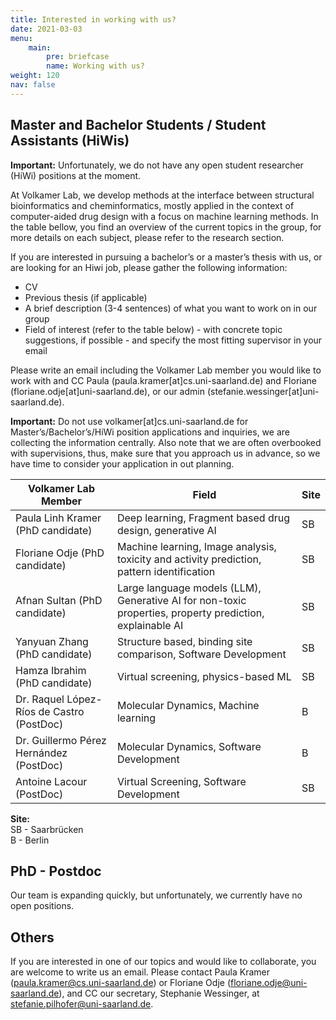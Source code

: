 ```yaml
---
title: Interested in working with us?
date: 2021-03-03
menu:
    main:
        pre: briefcase
        name: Working with us?
weight: 120
nav: false
---
```


## Master and Bachelor Students / Student Assistants (HiWis)

**Important:** Unfortunately, we do not have any open student researcher (HiWi) positions at the moment.

At Volkamer Lab, we develop methods at the interface between structural bioinformatics and cheminformatics, mostly applied in the context of computer-aided drug design with a focus on machine learning methods. 
In the table bellow, you find an overview of the current topics in the group, for more details on each subject, please refer to the research section.


If you are interested in pursuing a bachelor’s or a master’s thesis with us, or are looking for an Hiwi job, please gather the following information:
- CV
- Previous thesis (if applicable)
- A brief description (3-4 sentences) of what you want to work on in our group
- Field of interest (refer to the table below) - with concrete topic suggestions, if possible - and specify the most fitting supervisor in your email

Please write an email including the Volkamer Lab member you would like to work with and CC Paula (paula.kramer[at]cs.uni-saarland.de) and Floriane (floriane.odje[at]uni-saarland.de), or our admin (stefanie.wessinger[at]uni-saarland.de). 

**Important:** Do not use volkamer[at]cs.uni-saarland.de for Master’s/Bachelor’s/HiWi position applications and inquiries, we are collecting the information centrally. Also note that we are often overbooked with supervisions, thus, make sure that you approach us in advance, so we have time to consider your application in out planning.

| Volkamer Lab Member                   | Field                                                                                             | Site       |
|--------------------------------------|--------------------------------------------------------------------------------------------------|------------|
| Paula Linh Kramer (PhD candidate)    | Deep learning, Fragment based drug design, generative AI                                         | SB         |
| Floriane Odje (PhD candidate)        | Machine learning, Image analysis, toxicity and activity prediction, pattern identification                    | SB         |
| Afnan Sultan (PhD candidate)         | Large language models (LLM), Generative AI for non-toxic properties, property prediction, explainable AI | SB         |
| Yanyuan Zhang (PhD candidate)        | Structure based, binding site comparison, Software Development                                   | SB         |
| Hamza Ibrahim (PhD candidate)        | Virtual screening, physics-based ML                                                              | SB         |
| Dr. Raquel López-Ríos de Castro (PostDoc) | Molecular Dynamics, Machine learning                                                             | B          |
| Dr. Guillermo Pérez Hernández (PostDoc)   | Molecular Dynamics, Software Development                                                         | B          |
| Antoine Lacour (PostDoc)             | Virtual Screening, Software Development                                                          | SB         |


**Site:**  
SB - Saarbrücken  
B - Berlin 


## PhD - Postdoc 
Our team is expanding quickly, but unfortunately, we currently have no open positions.


## Others
If you are interested in one of our topics and would like to collaborate, you are welcome to write us an email. 
Please contact Paula Kramer (paula.kramer@cs.uni-saarland.de) or Floriane Odje (floriane.odje@uni-saarland.de), and CC our secretary, Stephanie Wessinger, at stefanie.pilhofer@uni-saarland.de.
